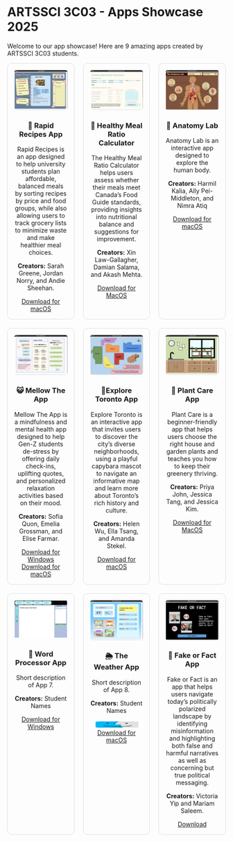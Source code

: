 # ARTSSCI 3C03 - Apps Showcase 2025

Welcome to our app showcase! Here are 9 amazing apps created by ARTSSCI 3C03 students.

<style>
  .app-grid {
    display: grid;
    grid-template-columns: repeat(3, 1fr);
    gap: 20px;
  }
  .app-card {
    border: 1px solid #ddd;
    border-radius: 10px;
    padding: 15px;
    text-align: center;
  }
  .app-card img {
    width: 100%;
    max-height: 150px;
/*     object-fit: cover; */
    border-radius: 5px;
  }
</style>

<div class="app-grid">
  
  <div class="app-card">
    <img src="images/app1.png" alt="App 1">
    <h3>🥕 Rapid Recipes App</h3>
    <p>Rapid Recipes is an app designed to help university students plan affordable, balanced meals by sorting recipes by price and food groups, while also allowing users to track grocery lists to minimize waste and make healthier meal choices.</p>
    <p><strong>Creators:</strong> Sarah Greene, Jordan Norry, and Andie Sheehan.</p>
    <a href="https://mcmasteru365-my.sharepoint.com/:u:/g/personal/navarrol_mcmaster_ca/EfsJHUy4VNBKnIod26qhIf0B_kyJedLRsbKGaPjKl_JL4w?download=1" target="_blank">Download for macOS</a>
  </div>

  <div class="app-card">
    <img src="images/app2.png" alt="App 2">
    <h3>🥗 Healthy Meal Ratio Calculator</h3>
    <p>The Healthy Meal Ratio Calculator helps users assess whether their meals meet Canada’s Food Guide standards, providing insights into nutritional balance and suggestions for improvement.</p>
    <p><strong>Creators:</strong> Xin Law-Gallagher, Damian Salama, and Akash Mehta.</p>
    <a href="https://mcmasteru365-my.sharepoint.com/:u:/g/personal/navarrol_mcmaster_ca/EZTs7-Jduk1Knojld69A1F0B8GFkVJyhgsBeyGyZjqvoBg?download=1" target="_blank">Download for MacOS</a>
  </div>

  <div class="app-card">
    <img src="images/app3.png" alt="App 3">
    <h3>🧠 Anatomy Lab</h3>
    <p>Anatomy Lab is an interactive app designed to explore the human body.</p>
    <p><strong>Creators:</strong> Harmil Kalia, Ally Pei-Middleton, and Nimra Atiq</p>
    <a href="https://mcmasteru365-my.sharepoint.com/:u:/g/personal/navarrol_mcmaster_ca/EQ3YscxWEwdJgLI4sd5PIH4B5dAGOeHQ4B5eJlWzSE19mg?download=1" target="_blank">Download for macOS</a>
  </div>

  <div class="app-card">
    <img src="images/app4.png" alt="App 4">
    <h3>😺 Mellow The App</h3>
    <p>Mellow The App is a mindfulness and mental health app designed to help Gen-Z students de-stress by offering daily check-ins, uplifting quotes, and personalized relaxation activities based on their mood.</p>
    <p><strong>Creators:</strong> Sofia Quon, Emelia Grossman, and Elise Farmar.</p>
    <a href="https://mcmasteru365-my.sharepoint.com/:u:/g/personal/navarrol_mcmaster_ca/EeE5A_8JUIBMlZ28f1EUDVEBBeZuBYnjV0URBJpl2W_dLA?download=1" target="_blank">Download for Windows</a>
    <a href="https://mcmasteru365-my.sharepoint.com/:u:/g/personal/navarrol_mcmaster_ca/Ef6ZVetfvQNJtUpfMagOs4oBz9ib_yI55GUfdSE8mwGMug?download=1" target="_blank">Download for macOS</a>
  </div>

  <div class="app-card">
    <img src="images/app5.png" alt="App 5">
    <h3>📍Explore Toronto App</h3>
    <p>Explore Toronto is an interactive app that invites users to discover the city’s diverse neighborhoods, using a playful capybara mascot to navigate an informative map and learn more about Toronto’s rich history and culture.</p>
    <p><strong>Creators:</strong> Helen Wu, Ella Tsang, and Amanda Stekel.</p>
    <a href="https://mcmasteru365-my.sharepoint.com/:u:/g/personal/navarrol_mcmaster_ca/ERdexYbWMvxElPaqbDWYkhEBNpQ5eZUCYjHXQw94uc734Q?download=1" target="_blank">Download for macOS</a>
  </div>

  <div class="app-card">
    <img src="images/app6.png" alt="App 6">
    <h3>🌱 Plant Care App</h3>
    <p>Plant Care is a beginner-friendly app that helps users choose the right house and garden plants and teaches you how to keep their greenery thriving.</p>
    <p><strong>Creators:</strong> Priya John, Jessica Tang, and Jessica Kim.</p>
    <a href="https://mcmasteru365-my.sharepoint.com/:u:/g/personal/navarrol_mcmaster_ca/EVDFV9cMBB5Djwk0_ZpuMZ8B-YWjELPgVHOooJfSieMY-g?download=1" target="_blank">Download for MacOS</a>
  </div>

  <div class="app-card">
    <img src="images/app7.png" alt="App 7">
    <h3>📝 Word Processor App</h3>
    <p>Short description of App 7.</p>
    <p><strong>Creators:</strong> Student Names</p>
    <a href="https://mcmasteru365-my.sharepoint.com/:u:/g/personal/navarrol_mcmaster_ca/EehNb0v3B9BBqa_7V9WyHukBtvrUiGLromU8c8iuw3xM6w?download=1" target="_blank">Download for Windows</a>
  </div>

  <div class="app-card">
    <img src="images/app8.png" alt="App 8">
    <h3>🌦️ The Weather App</h3>
    <p>Short description of App 8.</p>
    <p><strong>Creators:</strong> Student Names</p>
   <a href="https://mcmasteru365-my.sharepoint.com/:u:/g/personal/navarrol_mcmaster_ca/ERhR_doc6rRAgHQAEvze8lkBJsFW4bFlf_NDqjwzXfw99A?download=1" target="_blank">
  <img src="images/macicon.png" alt="macOS icon" style="height: 20px; vertical-align: middle; margin-right: 8px;">
  Download for macOS
</a>

  </div>

  <div class="app-card">
    <img src="images/app9.png" alt="App 9">
    <h3>🧐 Fake or Fact App</h3>
    <p>Fake or Fact is an app that helps users navigate today’s politically polarized landscape by identifying misinformation and highlighting both false and harmful narratives as well as concerning but true political messaging.</p>
    <p><strong>Creators:</strong> Victoria Yip	and Mariam Saleem.</p>
    <a href="https://mcmasteru365-my.sharepoint.com/:u:/g/personal/navarrol_mcmaster_ca/Ecvv3e_W-4pCoc-YxIEBEdkBu-wszm3ioqWlcohwoYAqBg?download=1" target="_blank">Download</a>
  </div>

</div>
